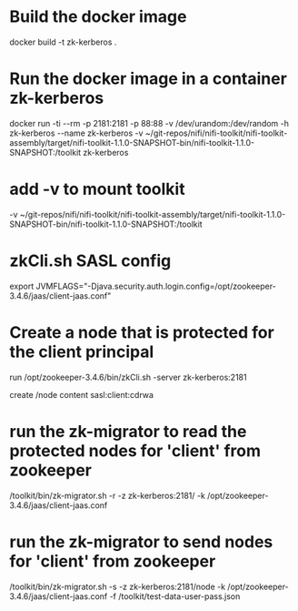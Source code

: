 # Build the docker image
docker build -t zk-kerberos .

# Run the docker image in a container **zk-kerberos**
docker run -ti --rm -p 2181:2181 -p 88:88 -v /dev/urandom:/dev/random -h zk-kerberos --name zk-kerberos -v ~/git-repos/nifi/nifi-toolkit/nifi-toolkit-assembly/target/nifi-toolkit-1.1.0-SNAPSHOT-bin/nifi-toolkit-1.1.0-SNAPSHOT:/toolkit zk-kerberos

# add -v to mount toolkit
-v ~/git-repos/nifi/nifi-toolkit/nifi-toolkit-assembly/target/nifi-toolkit-1.1.0-SNAPSHOT-bin/nifi-toolkit-1.1.0-SNAPSHOT:/toolkit

# zkCli.sh SASL config
export JVMFLAGS="-Djava.security.auth.login.config=/opt/zookeeper-3.4.6/jaas/client-jaas.conf"

# Create a node that is protected for the client principal
run /opt/zookeeper-3.4.6/bin/zkCli.sh -server zk-kerberos:2181

create /node content sasl:client:cdrwa

# run the zk-migrator to read the protected nodes for 'client' from zookeeper
/toolkit/bin/zk-migrator.sh -r -z zk-kerberos:2181/ -k /opt/zookeeper-3.4.6/jaas/client-jaas.conf

# run the zk-migrator to send nodes for 'client' from zookeeper
/toolkit/bin/zk-migrator.sh -s -z zk-kerberos:2181/node -k /opt/zookeeper-3.4.6/jaas/client-jaas.conf -f /toolkit/test-data-user-pass.json
